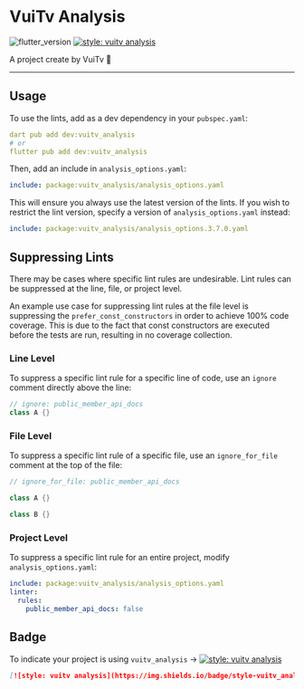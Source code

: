 # VuiTv Analysis

![flutter_version][flutter_badge]
[![style: vuitv analysis][badge]][badge_link]

A project create by VuiTv 🤖

---
## Usage

To use the lints, add as a dev dependency in your `pubspec.yaml`:

```yaml
dart pub add dev:vuitv_analysis
# or
flutter pub add dev:vuitv_analysis
```

Then, add an include in `analysis_options.yaml`:

```yaml
include: package:vuitv_analysis/analysis_options.yaml
```

This will ensure you always use the latest version of the lints. If you wish to restrict the lint version, specify a version of `analysis_options.yaml` instead:

```yaml
include: package:vuitv_analysis/analysis_options.3.7.0.yaml
```

## Suppressing Lints

There may be cases where specific lint rules are undesirable. Lint rules can be suppressed at the line, file, or project level.

An example use case for suppressing lint rules at the file level is suppressing the `prefer_const_constructors` in order to achieve 100% code coverage. This is due to the fact that const constructors are executed before the tests are run, resulting in no coverage collection.

### Line Level

To suppress a specific lint rule for a specific line of code, use an `ignore` comment directly above the line:

```dart
// ignore: public_member_api_docs
class A {}
```

### File Level

To suppress a specific lint rule of a specific file, use an `ignore_for_file` comment at the top of the file:

```dart
// ignore_for_file: public_member_api_docs

class A {}

class B {}
```

### Project Level

To suppress a specific lint rule for an entire project, modify `analysis_options.yaml`:

```yaml
include: package:vuitv_analysis/analysis_options.yaml
linter:
  rules:
    public_member_api_docs: false
```

## Badge

To indicate your project is using `vuitv_analysis` →
[![style: vuitv analysis][badge]][badge_link]

```md
[![style: vuitv analysis](https://img.shields.io/badge/style-vuitv_analysis-B22C89.svg)](https://pub.dev/packages/vuitv_analysis)
```

[flutter_badge]: https://img.shields.io/badge/pub-v3.7.0-blue
[badge]: https://img.shields.io/badge/style-vuitv_analysis-B22C89.svg
[badge_link]: https://pub.dev/packages/vuitv_analysis